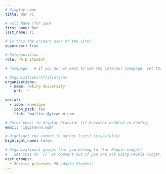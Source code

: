 ```yaml
---
# Display name
title: Ran Yi

# Full Name (for SEO)
first_name: Ran
last_name: Yi

# Is this the primary user of the site?
superuser: true

# Role/position
role: Ph.D Student

# homepage:  # If you do not want to use the internal homepage, set this to your external homepage

# Organizations/Affiliations
organizations:
  - name: Peking University
    url: ''

social:
  - icon: envelope
    icon_pack: fas
    link: 'mailto:i@yirannn.com'

# Enter email to display Gravatar (if Gravatar enabled in Config)
email: 'i@yirannn.com'

# Highlight the author in author lists? (true/false)
highlight_name: false

# Organizational groups that you belong to (for People widget)
#   Set this to `[]` or comment out if you are not using People widget.
user_groups:
  - Service processes #Graduate Students
---
```

<!-- 
Nelson Bighetti is a professor of artificial intelligence at the Stanford AI Lab. His research interests include distributed robotics, mobile computing and programmable matter. He leads the Robotic Neurobiology group, which develops self-reconfiguring robots, systems of self-organizing robots, and mobile sensor networks.

Lorem ipsum dolor sit amet, consectetur adipiscing elit. Sed neque elit, tristique placerat feugiat ac, facilisis vitae arcu. Proin eget egestas augue. Praesent ut sem nec arcu pellentesque aliquet. Duis dapibus diam vel metus tempus vulputate. -->
